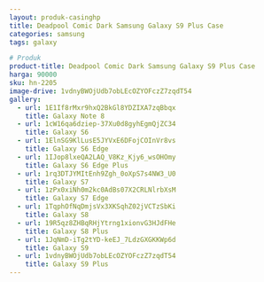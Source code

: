 ```yaml
---
layout: produk-casinghp
title: Deadpool Comic Dark Samsung Galaxy S9 Plus Case
categories: samsung
tags: galaxy

# Produk
product-title: Deadpool Comic Dark Samsung Galaxy S9 Plus Case
harga: 90000
sku: hn-2205
image-drive: 1vdnyBWOjUdb7obLEcOZYOFczZ7zqdT54
gallery:
  - url: 1E1If8rMxr9hxQ2BkGl8YDZIXA7zqBbqx
    title: Galaxy Note 8
  - url: 1cW16qa6dziep-37Xu0d8gyhEgmQjZC34
    title: Galaxy S6
  - url: 1ElnSG9KlLusE5JYVxE6DFojCOInVr8vs
    title: Galaxy S6 Edge
  - url: 1IJop8lxeQA2LAQ_V8Kz_Kjy6_wsOHOmy
    title: Galaxy S6 Edge Plus
  - url: 1rq3DTJYMItEnh9Zgh_0oXpS7s4NW3_U0
    title: Galaxy S7
  - url: 1zPx0xiNh0m2kc0AdBs07X2CRLNlrbXsM
    title: Galaxy S7 Edge
  - url: 1TqphOfNqDmjsVx3XKSqhZ02jVCTzSbKi
    title: Galaxy S8
  - url: 19R5qz8ZHBqRHjYtrng1xionvG3HJdFHe
    title: Galaxy S8 Plus
  - url: 1JqNmD-iTg2tYD-keEJ_7LdzGXGKKWp6d
    title: Galaxy S9
  - url: 1vdnyBWOjUdb7obLEcOZYOFczZ7zqdT54
    title: Galaxy S9 Plus
---
```

